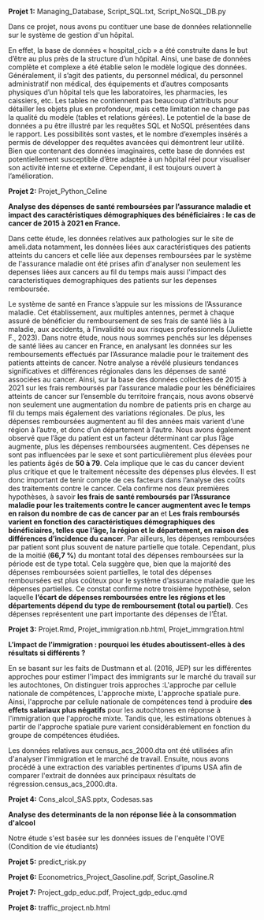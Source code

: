 **Projet 1:** Managing_Database, Script_SQL.txt, Script_NoSQL_DB.py

Dans ce projet, nous avons pu contituer une base de données relationnelle sur le système de gestion d'un hôpital.

En effet, la base de données « hospital_cicb » a été construite dans le but d’être au plus près de la structure d’un hôpital. Ainsi, une base de données complète et complexe a été établie selon le modèle logique des données. Généralement, il s’agit des patients, du personnel médical, du personnel administratif non médical, des équipements et d’autres composants physiques d’un hôpital tels que les laboratoires, les pharmacies, les caissiers, etc. Les tables ne contiennent pas beaucoup d’attributs pour détailler les objets plus en profondeur, mais cette limitation ne change pas la qualité du modèle (tables et relations gérées).
Le potentiel de la base de données a pu être illustré par les requêtes SQL et NoSQL présentées dans le rapport. Les possibilités sont vastes, et le nombre d’exemples insérés a permis de développer des requêtes avancées qui démontrent leur utilité. Bien que contenant des données imaginaires, cette base de données est potentiellement susceptible d’être adaptée à un hôpital réel pour visualiser son activité interne et externe. Cependant, il est toujours ouvert à l’amélioration. 




**Projet 2:** Projet_Python_Celine

**Analyse des dépenses de santé remboursées par l’assurance maladie et impact des caractéristiques démographiques des bénéficiaires : le cas de cancer de 2015 à 2021 en France.**

Dans cette étude, les données relatives aux pathologies sur le site de ameli.data notamment, les données liées aux caractéristiques des patients atteints du cancers et celle liée aux depenses remboursées par le système de l'assurance maladie ont été prises afin d'analyser non seulement les depenses liées aux cancers au fil du temps mais aussi l'impact des caracteristiques demographiques des patients sur les depenses remboursée. 

Le système de santé en France s’appuie sur les missions de l’Assurance maladie. Cet établissement, aux multiples antennes, permet à chaque assuré de bénéficier du remboursement de ses frais de santé liés à la maladie, aux accidents, à l’invalidité ou aux risques professionnels (Juliette F., 2023). Dans notre étude, nous nous sommes penchés sur les dépenses de santé liées au cancer en France, en analysant les données sur les remboursements effectués par l’Assurance maladie pour le traitement des patients atteints de cancer. Notre analyse a révélé plusieurs tendances significatives et différences régionales dans les dépenses de santé associées au cancer. Ainsi, sur la base des données collectées de 2015 à 2021 sur les frais remboursés par l’assurance maladie pour les bénéficiaires atteints de cancer sur l’ensemble du territoire français, nous avons observé non seulement une augmentation du nombre de patients pris en charge au fil du temps mais également des variations régionales.
De plus, les dépenses remboursées augmentent au fil des années mais varient d’une région à l’autre, et donc d’un département à l’autre. Nous avons également observé que l’âge du patient est un facteur déterminant car plus l’âge augmente, plus les dépenses remboursées augmentent. Ces dépenses ne sont pas influencées par le sexe et sont particulièrement plus élevées pour les patients âgés de **50 à 79**. Cela implique que le cas du cancer devient plus critique et que le traitement nécessite des dépenses plus élevées. Il est donc important de tenir compte de ces facteurs dans l’analyse des coûts des traitements contre le cancer. Cela confirme nos deux premières hypothèses, à savoir **les frais de santé remboursés par l’Assurance maladie pour les traitements contre le cancer augmentent avec le temps en raison du nombre de cas de cancer par an** et **Les frais remboursés varient en fonction des caractéristiques démographiques des bénéficiaires, telles que l’âge, la région et le département, en raison des différences d’incidence du cancer**.
Par ailleurs, les dépenses remboursées par patient sont plus souvent de nature partielle que totale. Cependant, plus de la moitié (**66,7 %**) du montant total des dépenses remboursées sur la période est de type total. Cela suggère que, bien que la majorité des dépenses remboursées soient partielles, le total des dépenses remboursées est plus coûteux pour le système d’assurance maladie que les dépenses partielles. Ce constat confirme notre troisième hypothèse, selon laquelle **l’écart de dépenses remboursées entre les régions et les départements dépend du type de remboursement (total ou partiel)**. Ces dépenses représentent une part importante des dépenses de l’État.


**Projet 3:** Projet.Rmd, Projet_immigration.nb.html, Projet_immgration.html

**L’impact de l’immigration : pourquoi les études aboutissent-elles à des résultats si différents ?** 

En se basant sur les faits de Dustmann et al. (2016, JEP) sur les différentes approches pour estimer l'impact des immigrants sur le marché du travail sur les autochtones, On distinguer trois approches :L'approche par cellule nationale de compétences, L'approche mixte, L'approche spatiale pure. Ainsi, l'approche par cellule nationale de compétences tend à produire **des effets salariaux plus négatifs** pour les autochtones en réponse à l'immigration que l'approche mixte. Tandis que, les estimations obtenues à partir de l'approche spatiale pure varient considérablement en fonction du groupe de compétences étudiées.

Les données relatives aux census_acs_2000.dta ont été utilisées afin d'analyser l'immigration et le marché de travail. Ensuite, nous avons procédé à une extraction des variables pertinentes d’ipums USA afin de comparer l'extrait de données aux principaux résultats de régression.census_acs_2000.dta.


**Projet 4:** Cons_alcol_SAS.pptx, Codesas.sas

**Analyse des determinants de la non réponse liée à la consommation d'alcool**

Notre étude s'est basée sur les données issues de l'enquête l'OVE (Condition de vie étudiants)



**Projet 5:** predict_risk.py



**Projet 6:** Econometrics_Project_Gasoline.pdf, Script_Gasoline.R


**Projet 7:** Project_gdp_educ.pdf, Project_gdp_educ.qmd



**Projet 8:** traffic_project.nb.html



